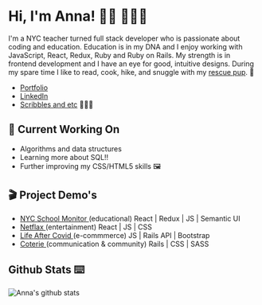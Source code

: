 # Hi, I'm Anna! 👋🏻 👩🏽‍💻

I'm a NYC teacher turned full stack developer who is passionate about coding and education. Education is in my DNA and I enjoy working with JavaScript, React, Redux, Ruby and Ruby on Rails. My strength is in frontend development and I have an eye for good, intuitive designs. During my spare time I like to read, cook, hike, and snuggle with my <a href="https://www.instagram.com/coopersadventuresnyc/">rescue pup</a>. 🐶

- <a href="https://annakim.dev">Portfolio</a> 
- <a href="https://www.linkedin.com/in/devannakim/"> LinkedIn </a>
-  <a href="https://medium.com/@dear.hyunji">Scribbles and etc</a> 💬✍🏼

## 🚧 Current Working On
* Algorithms and data structures
* Learning more about SQL!!
* Further improving my CSS/HTML5 skills 🖼

## 🎬 Project Demo's
- <a href="https://youtu.be/XhGUIsml7eE"> NYC School Monitor </a>(educational) React | Redux | JS | Semantic UI
- <a href="https://youtu.be/hAE1uylB2h4"> Netflax </a> (entertainment) React | JS | CSS
- <a href="https://youtu.be/Krfr_3usRQk"> Life After Covid </a>(e-commmerce) JS | Rails API | Bootstrap
- <a href="https://youtu.be/nC7PQP0Lf2o"> Coterie </a>(communication & community) Rails | CSS | SASS 

## Github Stats ⌨️
![Anna's github stats](https://github-readme-stats.vercel.app/api?username=iannakim&theme=blueberry&show_icons=true)
